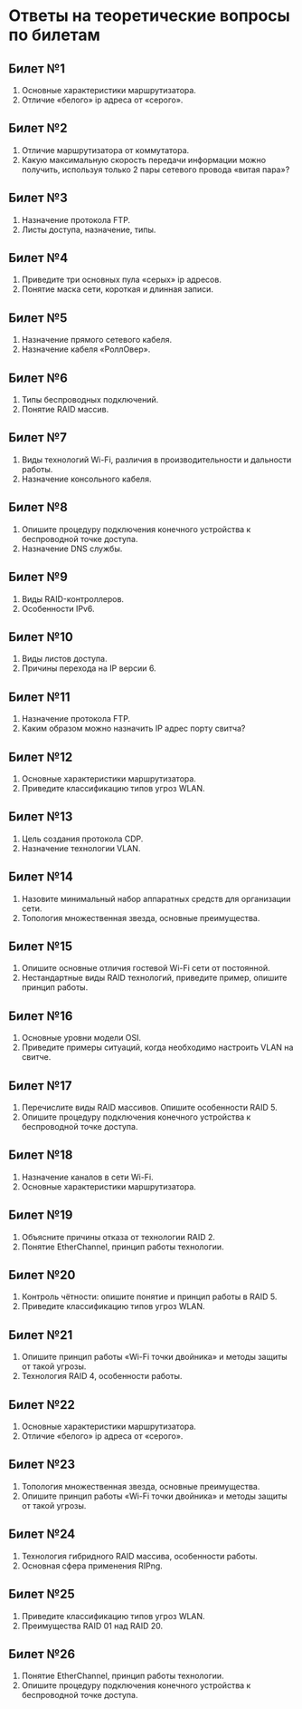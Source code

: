 ﻿# Ответы на теоретические вопросы по билетам

## Билет №1

1. Основные характеристики маршрутизатора.
2. Отличие «белого» ip адреса от «серого».

## Билет №2

1. Отличие маршрутизатора от коммутатора.
2. Какую максимальную скорость передачи информации можно получить, используя только 2 пары сетевого провода «витая пара»?

## Билет №3

1. Назначение протокола FTP.
2. Листы доступа, назначение, типы.

## Билет №4

1. Приведите три основных пула «серых» ip адресов.
2. Понятие маска сети, короткая и длинная записи.

## Билет №5

1. Назначение прямого сетевого кабеля.
2. Назначение кабеля «РоллОвер».

## Билет №6

1. Типы беспроводных подключений.
2. Понятие RAID массив.

## Билет №7

1. Виды технологий Wi-Fi, различия в производительности и дальности работы.
2. Назначение консольного кабеля.

## Билет №8

1. Опишите процедуру подключения конечного устройства к беспроводной точке доступа.
2. Назначение DNS службы.

## Билет №9

1. Виды RAID-контроллеров.
2. Особенности IPv6.


## Билет №10

1. Виды листов доступа.
2. Причины перехода на IP версии 6.


## Билет №11

1. Назначение протокола FTP.
2. Каким образом можно назначить IP адрес порту свитча?


## Билет №12

1. Основные характеристики маршрутизатора.
2. Приведите классификацию типов угроз WLAN.


## Билет №13

1. Цель создания протокола CDP.
2. Назначение технологии VLAN.


## Билет №14

1. Назовите минимальный набор аппаратных средств для организации сети.
2. Топология множественная звезда, основные преимущества.


## Билет №15

1. Опишите основные отличия гостевой Wi-Fi сети от постоянной.
2. Нестандартные виды RAID технологий, приведите пример, опишите принцип работы.


## Билет №16

1. Основные уровни модели OSI.
2. Приведите примеры ситуаций, когда необходимо настроить VLAN на свитче.


## Билет №17

1. Перечислите виды RAID массивов. Опишите особенности RAID 5.
2. Опишите процедуру подключения конечного устройства к беспроводной точке доступа.


## Билет №18

1. Назначение каналов в сети Wi-Fi.
2. Основные характеристики маршрутизатора.


## Билет №19

1. Объясните причины отказа от технологии RAID 2.
2. Понятие EtherChannel, принцип работы технологии.


## Билет №20

1. Контроль чётности: опишите понятие и принцип работы в RAID 5.
2. Приведите классификацию типов угроз WLAN.


## Билет №21

1. Опишите принцип работы «Wi-Fi точки двойника» и методы защиты от такой угрозы.
2. Технология RAID 4, особенности работы.


## Билет №22

1. Основные характеристики маршрутизатора.
2. Отличие «белого» ip адреса от «серого».


## Билет №23

1. Топология множественная звезда, основные преимущества.
2. Опишите принцип работы «Wi-Fi точки двойника» и методы защиты от такой угрозы.


## Билет №24

1. Технология гибридного RAID массива, особенности работы.
2. Основная сфера применения RIPng.


## Билет №25

1. Приведите классификацию типов угроз WLAN.
2. Преимущества RAID 01 над RAID 20.


## Билет №26

1. Понятие EtherChannel, принцип работы технологии.
2. Опишите процедуру подключения конечного устройства к беспроводной точке доступа.

